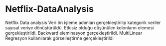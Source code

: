 # Netflix-DataAnalysis
Netflix Data analysis
Veri ön işleme adımları gerçekleştirilip kategorik veriler sayısal veriye dönüştürüldü.
Etkisiz olduğu düşünülen kolonların elemesi gerçekleştirildi.
Backward eleminasyon gerçekleştirildi.
MultiLinear Regresyon kullanılarak görselleştirme gerçekleştirildi
